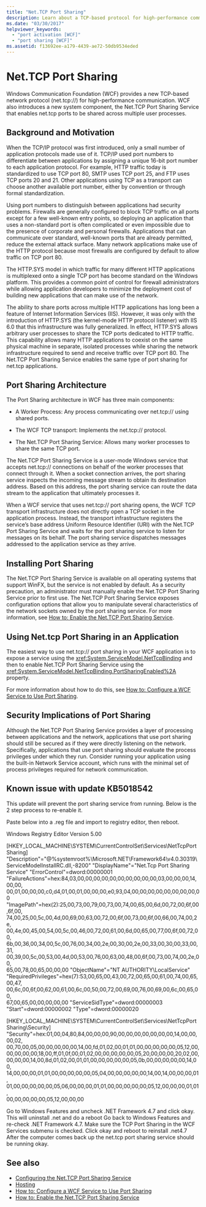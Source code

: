 ```yaml
---
title: "Net.TCP Port Sharing"
description: Learn about a TCP-based protocol for high-performance communication and the service that enables ports to be shared across multiple user processes in WCF.
ms.date: "03/30/2017"
helpviewer_keywords: 
  - "port activation [WCF]"
  - "port sharing [WCF]"
ms.assetid: f13692ee-a179-4439-ae72-50db9534eded
---
```

# Net.TCP Port Sharing

Windows Communication Foundation (WCF) provides a new TCP-based network protocol (net.tcp://) for high-performance communication. WCF also introduces a new system component, the Net.TCP Port Sharing Service that enables net.tcp ports to be shared across multiple user processes.  
  
## Background and Motivation  

 When the TCP/IP protocol was first introduced, only a small number of application protocols made use of it. TCP/IP used port numbers to differentiate between applications by assigning a unique 16-bit port number to each application protocol. For example, HTTP traffic today is standardized to use TCP port 80, SMTP uses TCP port 25, and FTP uses TCP ports 20 and 21. Other applications using TCP as a transport can choose another available port number, either by convention or through formal standardization.  
  
 Using port numbers to distinguish between applications had security problems. Firewalls are generally configured to block TCP traffic on all ports except for a few well-known entry points, so deploying an application that uses a non-standard port is often complicated or even impossible due to the presence of corporate and personal firewalls. Applications that can communicate over standard, well-known ports that are already permitted, reduce the external attack surface. Many network applications make use of the HTTP protocol because most firewalls are configured by default to allow traffic on TCP port 80.  
  
 The HTTP.SYS model in which traffic for many different HTTP applications is multiplexed onto a single TCP port has become standard on the Windows platform. This provides a common point of control for firewall administrators while allowing application developers to minimize the deployment cost of building new applications that can make use of the network.  
  
 The ability to share ports across multiple HTTP applications has long been a feature of Internet Information Services (IIS). However, it was only with the introduction of HTTP.SYS (the kernel-mode HTTP protocol listener) with IIS 6.0 that this infrastructure was fully generalized. In effect, HTTP.SYS allows arbitrary user processes to share the TCP ports dedicated to HTTP traffic. This capability allows many HTTP applications to coexist on the same physical machine in separate, isolated processes while sharing the network infrastructure required to send and receive traffic over TCP port 80. The Net.TCP Port Sharing Service enables the same type of port sharing for net.tcp applications.  
  
## Port Sharing Architecture  

 The Port Sharing architecture in WCF has three main components:  
  
- A Worker Process: Any process communicating over net.tcp:// using shared ports.  
  
- The WCF TCP transport: Implements the net.tcp:// protocol.  
  
- The Net.TCP Port Sharing Service: Allows many worker processes to share the same TCP port.  
  
 The Net.TCP Port Sharing Service is a user-mode Windows service that accepts net.tcp:// connections on behalf of the worker processes that connect through it. When a socket connection arrives, the port sharing service inspects the incoming message stream to obtain its destination address. Based on this address, the port sharing service can route the data stream to the application that ultimately processes it.  
  
 When a WCF service that uses net.tcp:// port sharing opens, the WCF TCP transport infrastructure does not directly open a TCP socket in the application process. Instead, the transport infrastructure registers the service’s base address Uniform Resource Identifier (URI) with the Net.TCP Port Sharing Service and waits for the port sharing service to listen for messages on its behalf.  The port sharing service dispatches messages addressed to the application service as they arrive.  
  
## Installing Port Sharing  

 The Net.TCP Port Sharing Service is available on all operating systems that support WinFX, but the service is not enabled by default. As a security precaution, an administrator must manually enable the Net.TCP Port Sharing Service prior to first use. The Net.TCP Port Sharing Service exposes configuration options that allow you to manipulate several characteristics of the network sockets owned by the port sharing service. For more information, see [How to: Enable the Net.TCP Port Sharing Service](how-to-enable-the-net-tcp-port-sharing-service.md).  
  
## Using Net.tcp Port Sharing in an Application  

 The easiest way to use net.tcp:// port sharing in your WCF application is to expose a service using the <xref:System.ServiceModel.NetTcpBinding> and then to enable Net.TCP Port Sharing Service using the <xref:System.ServiceModel.NetTcpBinding.PortSharingEnabled%2A> property.  
  
 For more information about how to do this, see [How to: Configure a WCF Service to Use Port Sharing](how-to-configure-a-wcf-service-to-use-port-sharing.md).  
  
## Security Implications of Port Sharing  

 Although the Net.TCP Port Sharing Service provides a layer of processing between applications and the network, applications that use port sharing should still be secured as if they were directly listening on the network. Specifically, applications that use port sharing should evaluate the process privileges under which they run. Consider running your application using the built-in Network Service account, which runs with the minimal set of process privileges required for network communication.  

## Known issue with update KB5018542
This update will prevent the port sharing service from running.  Below is the 2 step process to re-enable it.

Paste below into a .reg file and import to registry editor, then reboot.

Windows Registry Editor Version 5.00

[HKEY_LOCAL_MACHINE\SYSTEM\CurrentControlSet\Services\NetTcpPortSharing]
"Description"="@%systemroot%\\Microsoft.NET\\Framework64\\v4.0.30319\\ServiceModelInstallRC.dll,-8200"
"DisplayName"="Net.Tcp Port Sharing Service"
"ErrorControl"=dword:00000001
"FailureActions"=hex:84,03,00,00,00,00,00,00,00,00,00,00,03,00,00,00,14,00,00,\
  00,01,00,00,00,c0,d4,01,00,01,00,00,00,e0,93,04,00,00,00,00,00,00,00,00,00
"ImagePath"=hex(2):25,00,73,00,79,00,73,00,74,00,65,00,6d,00,72,00,6f,00,6f,00,\
  74,00,25,00,5c,00,4d,00,69,00,63,00,72,00,6f,00,73,00,6f,00,66,00,74,00,2e,\
  00,4e,00,45,00,54,00,5c,00,46,00,72,00,61,00,6d,00,65,00,77,00,6f,00,72,00,\
  6b,00,36,00,34,00,5c,00,76,00,34,00,2e,00,30,00,2e,00,33,00,30,00,33,00,31,\
  00,39,00,5c,00,53,00,4d,00,53,00,76,00,63,00,48,00,6f,00,73,00,74,00,2e,00,\
  65,00,78,00,65,00,00,00
"ObjectName"="NT AUTHORITY\\LocalService"
"RequiredPrivileges"=hex(7):53,00,65,00,43,00,72,00,65,00,61,00,74,00,65,00,47,\
  00,6c,00,6f,00,62,00,61,00,6c,00,50,00,72,00,69,00,76,00,69,00,6c,00,65,00,\
  67,00,65,00,00,00,00,00
"ServiceSidType"=dword:00000003
"Start"=dword:00000002
"Type"=dword:00000020

[HKEY_LOCAL_MACHINE\SYSTEM\CurrentControlSet\Services\NetTcpPortSharing\Security]
"Security"=hex:01,00,04,80,84,00,00,00,90,00,00,00,00,00,00,00,14,00,00,00,02,\
  00,70,00,05,00,00,00,00,00,14,00,fd,01,02,00,01,01,00,00,00,00,00,05,12,00,\
  00,00,00,00,18,00,ff,01,0f,00,01,02,00,00,00,00,00,05,20,00,00,00,20,02,00,\
  00,00,00,14,00,8d,01,02,00,01,01,00,00,00,00,00,05,0b,00,00,00,00,00,14,00,\
  14,00,00,00,01,01,00,00,00,00,00,05,04,00,00,00,00,00,14,00,14,00,00,00,01,\
  01,00,00,00,00,00,05,06,00,00,00,01,01,00,00,00,00,00,05,12,00,00,00,01,01,\
  00,00,00,00,00,05,12,00,00,00


Go to Windows Features and uncheck .NET Framework 4.7 and click okay.  This will uninstall .net and do a reboot
Go back to Windows Features and re-check .NET Framework 4.7.  Make sure the TCP Port Sharing in the WCF Services submenu is checked.  Click okay and reboot to reinstall .net4.7
After the computer comes back up the net.tcp port sharing service should be running okay.

## See also

- [Configuring the Net.TCP Port Sharing Service](configuring-the-net-tcp-port-sharing-service.md)
- [Hosting](hosting.md)
- [How to: Configure a WCF Service to Use Port Sharing](how-to-configure-a-wcf-service-to-use-port-sharing.md)
- [How to: Enable the Net.TCP Port Sharing Service](how-to-enable-the-net-tcp-port-sharing-service.md)
